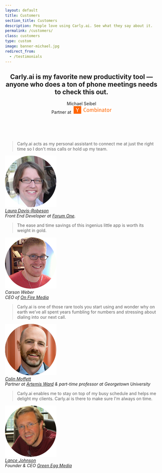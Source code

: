 ```yaml
---
layout: default
title: Customers
section_title: Customers
description: People love using Carly.ai. See what they say about it.
permalink: /customers/
class: customers
type: custom
image: banner-michael.jpg
redirect_from:
  - /testimonials
---
```


  <div id="header-container">
    <header>
      <div id="hero" class="container">
        <div id="message" class="row">
          <div class="col-sm-7">
            <h2>Carly.ai is my favorite new productivity tool &mdash; anyone who does a ton of phone meetings needs to check this out.</h2>
            <div class="attribute">
              <p>Michael Seibel<br /> Partner at &nbsp;<img src="/assets/images/logo-ycombinator.png" alt="Y Combinator Logo" /></p>
            </div>
          </div>
          <div class="col-sm-5">
            &nbsp;
          </div>
        </div>
      </div>
    </header>
  </div>

  <section id="customers-list">
    <div class="container">
      <div class="row">
        <div class="col-sm-6">
          <div class="message">
            <blockquote>Carly.ai acts as my personal assistant to connect me at just the right time so I don't miss calls or hold up my team.</blockquote>
            <div class="text-center">
              <div class="profile-circle" ><img src="/assets/images/customers/profile-laura.png" alt="Laura Davis-Robeson" /></div>
              <div>
                <em><a href="https://twitter.com/codeslikeagirl" target="_blank">Laura Davis-Robeson</a><br /> Front End Developer at <a href="http://www.forumone.com/" target="_blank">Forum One</a>.</em>
              </div>
            </div>
          </div>
        </div>
        <div class="col-sm-6">
          <div class="message">
            <blockquote>The ease and time savings of this ingenius little app is worth its weight in gold.</blockquote>
            <div class="text-center">
              <div class="profile-circle" ><img src="/assets/images/customers/profile-carson.png" alt="Carson" /></div>
              <em>Carson Weber<br />CEO of <a href="http://onefiremedia.com/" target="_blank">On Fire Media</a></em>
            </div>
          </div>
        </div>
      </div>
      <div class="row">
        <div class="col-sm-6">
          <div class="message">
            <blockquote>Carly.ai is one of those rare tools you start using and wonder why on earth we’ve all spent years fumbling for numbers and stressing about dialing into our next call.</blockquote>
            <div class="text-center">
              <div class="profile-circle"><img src="/assets/images/customers/profile-colin.png" alt="Colin" /></div>
              <em><a href="https://twitter.com/cmoffett" target="_blank">Colin Moffett</a><br />Partner at <a href="http://www.artemisward.com/" target="_blank">Artemis Ward</a> &amp; part-time professor at Georgetown University</em>
            </div>
          </div>
        </div>
        <div class="col-sm-6">
          <div class="message">
            <blockquote>Carly.ai enables me to stay on top of my busy schedule and helps me delight my clients. Carly.ai is there to make sure I'm always on time.</blockquote>
            <div class="text-center">
              <div class="profile-circle"><img src="/assets/images/customers/profile-lance.png" alt="Lance" /></div>
              <em><a href="https://twitter.com/greeneggmedia" target="_blank">Lance Johnson</a><br />Founder &amp; CEO <a href="http://greeneggmedia.com/" target="_blank">Green Egg Media</a></em>
            </div>
          </div>
        </div>
      </div>
    </div>
  </section>

